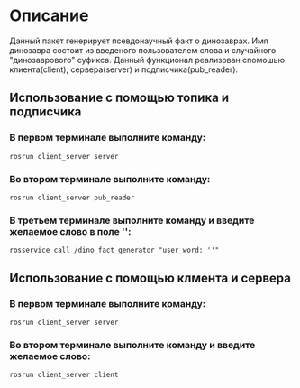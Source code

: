 # Описание
Данный пакет генерирует псевдонаучный факт о динозаврах. Имя динозавра состоит из введеного пользователем слова и случайного "динозаврового" суфикса. Данный функционал реализован спомошью клиента(client), сервера(server) и подписчика(pub_reader).

## Использование с помощью топика и подписчика
### В первом терминале выполните команду:
`rosrun client_server server `
### Во втором терминале выполните команду:
`rosrun client_server pub_reader `

### В третьем терминале выполните команду и введите желаемое слово в поле '':
`rosservice call /dino_fact_generator "user_word: ''" `
## Использование с помощью клмента и сервера
### В первом терминале выполните команду:
`rosrun client_server server `
### Во втором терминале выполните команду и введите желаемое слово:
`rosrun client_server client `
